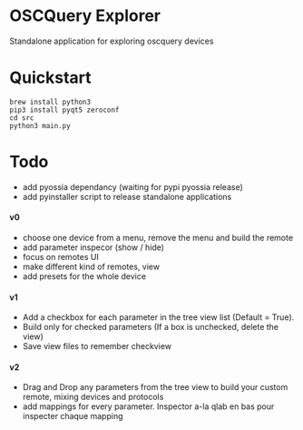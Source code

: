 # OSCQuery Explorer
Standalone application for exploring oscquery devices

# Quickstart
    brew install python3
    pip3 install pyqt5 zeroconf
    cd src
    python3 main.py
    
# Todo
* add pyossia dependancy (waiting for pypi pyossia release)
* add pyinstaller script to release standalone applications

#### v0
* choose one device from a menu, remove the menu and build the remote
* add parameter inspecor (show / hide)
* focus on remotes UI
* make different kind of remotes, view
* add presets for the whole device

#### v1
* Add a checkbox for each parameter in the tree view list (Default = True).
* Build only for checked parameters (If a box is unchecked, delete the view)
* Save view files to remember checkview

#### v2
* Drag and Drop any parameters from the tree view to build your custom remote, mixing devices and protocols
* add mappings for every parameter. Inspector a-la qlab en bas pour inspecter chaque mapping
